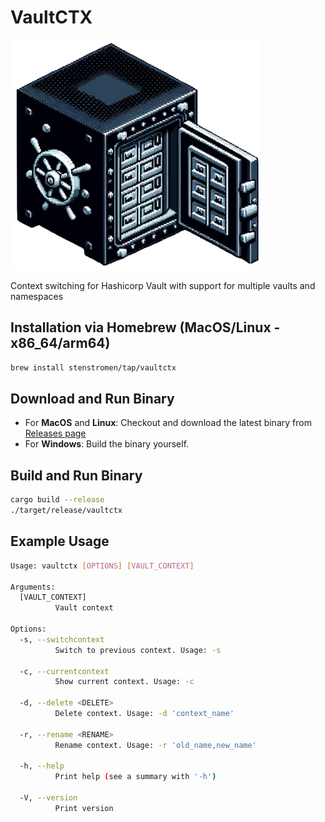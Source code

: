 # VaultCTX

![vaultctx logo](./vault.png)

Context switching for Hashicorp Vault with support for multiple vaults and namespaces

## Installation via Homebrew (MacOS/Linux - x86_64/arm64)

```bash
brew install stenstromen/tap/vaultctx
```

## Download and Run Binary

* For **MacOS** and **Linux**: Checkout and download the latest binary from [Releases page](https://github.com/Stenstromen/vaultctx/releases/latest/)
* For **Windows**: Build the binary yourself.

## Build and Run Binary

```bash
cargo build --release
./target/release/vaultctx
```

## Example Usage

```bash
Usage: vaultctx [OPTIONS] [VAULT_CONTEXT]

Arguments:
  [VAULT_CONTEXT]
          Vault context

Options:
  -s, --switchcontext
          Switch to previous context. Usage: -s

  -c, --currentcontext
          Show current context. Usage: -c

  -d, --delete <DELETE>
          Delete context. Usage: -d 'context_name'

  -r, --rename <RENAME>
          Rename context. Usage: -r 'old_name,new_name'

  -h, --help
          Print help (see a summary with '-h')

  -V, --version
          Print version
```
